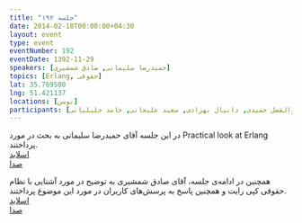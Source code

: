 ```yaml
---
title: "جلسه ۱۹۲"
date: 2014-02-18T00:00:00+04:30
layout: event
type: event
eventNumber: 192
eventDate: 1392-11-29
speakers: [حمیدرضا سلیمانی, صادق شمشیری]
topics: [Erlang, حقوقی]
lat: 35.769500
lng: 51.421137
locations: [توسن]
participants: [بهنام توکلی کرمانی, محمود علامه امیری, مصطفی عبدالهی اردکانی, امین حجازی, محمد جعفری, سهیل اخوت, حسین آقایی, علی رستمی, مصطفی خادم, یحیی مرادی, آرش موسوی, سینا سماواتی, سید مجید عظیمی, محمد حسین حامدی, مریم رضایی, مجید زندی, وحید چکشی, احسان احمدی, سعید نقدی, رامین گماری, مهدی خشنودی, سعید عمید, میلاد خواجوی, اسماعیل پارسا ضیابری, کیوان هدایتی, علی قاضی مرادی, محمد افاضاتی, علی رستگار, بهداد عابدی, محمد درویش, امیرحسین چراغی, حمیدرضا سلیمانی, سعید وایقانی, سینا سماواتی, محسن فرهادی, وحید نادری, خانم نادری, صادق شمشیری, محمدرضا کمالی‌فرد, کوشا اسماعیل‌پور, ابوالفضل حمیدی, دانیال بهزادی, سعید علیجانی, حامد جلیلیانی]
---
```

در این جلسه آقای حمیدرضا سلیمانی به بحث در مورد Practical look at Erlang پرداختند.  
[اسلاید](/events/presentations/192/erlang.pdf)  
[صدا](https://archive.org/details/tehlug_192_erlang)  

همچنین در ادامه‌ی جلسه، آقای صادق شمشیری به توضیح در مورد آشنایی با نظام حقوقی کپی رایت و همچنین پاسخ به پرسش‌های کاربران در مورد این موضوع پرداختند.  
[اسلاید](/events/presentations/192/copyright.pdf)  
[صدا](https://archive.org/details/tehlug_192_copyright)  


